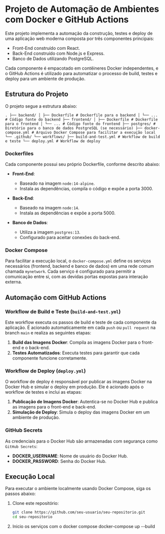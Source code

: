 # Projeto de Automação de Ambientes com Docker e GitHub Actions

Este projeto implementa a automação da construção, testes e deploy de uma aplicação web moderna composta por três componentes principais:
- Front-End construído com React.
- Back-End construído com Node.js e Express.
- Banco de Dados utilizando PostgreSQL.

Cada componente é empacotado em contêineres Docker independentes, e o GitHub Actions é utilizado para automatizar o processo de build, testes e deploy para um ambiente de produção.

## Estrutura do Projeto

O projeto segue a estrutura abaixo:

```. ├── backend/ │ ├── Dockerfile # Dockerfile para o backend │ └── ... # Código fonte do backend ├── frontend/ │ ├── Dockerfile # Dockerfile para o frontend │ └── ... # Código fonte do frontend ├── postgres/ # Diretório para o banco de dados PostgreSQL (se necessário) ├── docker-compose.yml # Arquivo Docker Compose para facilitar a execução local └── .github/ └── workflows/ ├── build-and-test.yml # Workflow de build e teste └── deploy.yml # Workflow de deploy```

### Dockerfiles

Cada componente possui seu próprio Dockerfile, conforme descrito abaixo:

- **Front-End**:
  - Baseado na imagem `node:14-alpine`.
  - Instala as dependências, compila o código e expõe a porta 3000.

- **Back-End**:
  - Baseado na imagem `node:14`.
  - Instala as dependências e expõe a porta 5000.

- **Banco de Dados**:
  - Utiliza a imagem `postgres:13`.
  - Configurado para aceitar conexões do back-end.

### Docker Compose

Para facilitar a execução local, o `docker-compose.yml` define os serviços necessários (frontend, backend e banco de dados) em uma rede comum chamada `mynetwork`. Cada serviço é configurado para permitir a comunicação entre si, com as devidas portas expostas para interação externa.

## Automação com GitHub Actions

### Workflow de Build e Teste (`build-and-test.yml`)

Este workflow executa os passos de build e teste de cada componente da aplicação. É acionado automaticamente em cada `push` ou `pull request` na branch `main` e realiza as seguintes etapas:

1. **Build das Imagens Docker**: Compila as imagens Docker para o front-end e o back-end.
2. **Testes Automatizados**: Executa testes para garantir que cada componente funcione corretamente.

### Workflow de Deploy (`deploy.yml`)

O workflow de deploy é responsável por publicar as imagens Docker na Docker Hub e simular o deploy em produção. Ele é acionado após o workflow de testes e inclui as etapas:

1. **Publicação de Imagens Docker**: Autentica-se no Docker Hub e publica as imagens para o front-end e back-end.
2. **Simulação de Deploy**: Simula o deploy das imagens Docker em um ambiente de produção.

### GitHub Secrets

As credenciais para o Docker Hub são armazenadas com segurança como `GitHub Secrets`:
- **DOCKER_USERNAME**: Nome de usuário do Docker Hub.
- **DOCKER_PASSWORD**: Senha do Docker Hub.

## Execução Local

Para executar o ambiente localmente usando Docker Compose, siga os passos abaixo:

1. Clone este repositório:
   ```bash
   git clone https://github.com/seu-usuario/seu-repositorio.git
   cd seu-repositorio

2. Inicio os serviços com o docker compose 
docker-compose up --build
